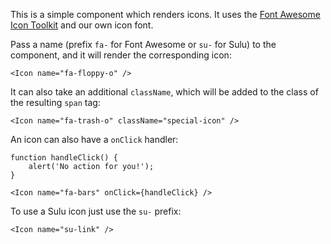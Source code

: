 This is a simple component which renders icons. It uses the [Font Awesome Icon Toolkit](http://fontawesome.io/)
and our own icon font.

Pass a name (prefix `fa-` for Font Awesome or `su-` for Sulu) to the component,
and it will render the corresponding icon:

```
<Icon name="fa-floppy-o" />
```

It can also take an additional `className`, which will be added to the class of the resulting `span` tag:

```
<Icon name="fa-trash-o" className="special-icon" />
```

An icon can also have a `onClick` handler:

```
function handleClick() {
    alert('No action for you!');
}

<Icon name="fa-bars" onClick={handleClick} />
```

To use a Sulu icon just use the `su-` prefix:

```
<Icon name="su-link" />
```